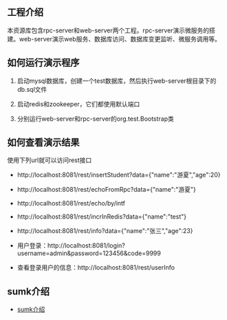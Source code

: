 ## 工程介绍

本资源库包含rpc-server和web-server两个工程。rpc-server演示微服务的搭建。web-server演示web服务、数据库访问、数据库变更监听、微服务调用等。



## 如何运行演示程序

1. 启动mysql数据库，创建一个test数据库，然后执行web-server根目录下的db.sql文件

2. 启动redis和zookeeper，它们都使用默认端口

3. 分别运行web-server和rpc-server的org.test.Bootstrap类
   
   

## 如何查看演示结果

使用下列url就可以访问rest接口

- http://localhost:8081/rest/insertStudent?data={"name":"游夏","age":20}

- http://localhost:8081/rest/echoFromRpc?data={"name":"游夏"}

- http://localhost:8081/rest/echo/by/intf

- http://localhost:8081/rest/incrInRedis?data={"name":"test"}

- http://localhost:8081/rest/info?data={"name":"张三","age":23}

- 用户登录：http://localhost:8081/login?username=admin&password=123456&code=9999

- 查看登录用户的信息：http://localhost:8081/rest/userInfo



## sumk介绍

* [sumk介绍](https://www.oschina.net/p/sumk)
